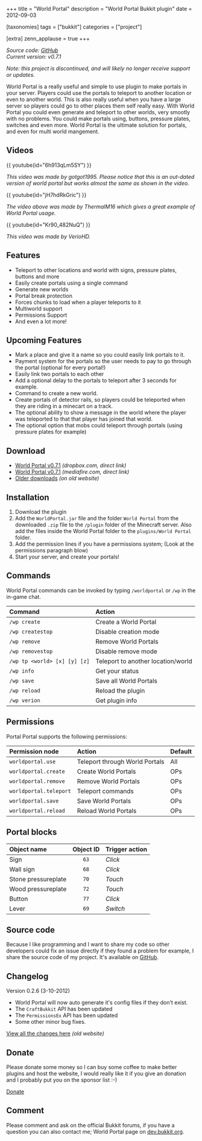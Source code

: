 +++
title = "World Portal"
description = "World Portal Bukkit plugin"
date = 2012-09-03

[taxonomies]
tags = ["bukkit"]
categories = ["project"]

[extra]
zenn_applause = true
+++

_Source code: [GitHub][github]_  
_Current version: v0.7.1_

_Note: this project is discontinued, and will likely no longer receive support
or updates._

World Portal is a really useful and simple to use plugin to make portals in your
server. Players could use the portals to teleport to another location or even to
another world. This is also really useful when you have a large server so
players could go to other places them self really easy. With World Portal you
could even generate and teleport to other worlds, very smootly with no problems.
You could make portals using, buttons, pressure plates, switches and even more.
World Portal is the ultimate solution for portals, and even for multi world
mangement.

## Videos
{{ youtube(id="6h913qLm5SY") }}

_This video was made by gotgot1995. Please notice that this is an out-dated
version of world portal but works almost the same as shown in the video._

{{ youtube(id="jH7hdRkGric") }}

_The video above was made by ThermalM16 which gives a great example of World Portal usage._

{{ youtube(id="Kr90_482NuQ") }}

_This video was made by VerioHD._

## Features
- Teleport to other locations and world with signs, pressure plates, buttons
  and more
- Easily create portals using a single command
- Generate new worlds
- Portal break protection
- Forces chunks to load when a player teleports to it
- Multiworld support
- Permissions Support
- And even a lot more!

## Upcoming Features
- Mark a place and give it a name so you could easily link portals to it.
- Payment system for the portals so the user needs to pay to go through the
  portal (optional for every portal!)
- Easily link two portals to each other
- Add a optional delay to the portals to teleport after 3 seconds for example.
- Command to create a new world.
- Create portals of detector rails, so players could be teleported when they are
  riding in a minecart on a track.
- The optional ability to show a message in the world where the player was
  teleported to that that player has joined that world.
- The optional option that mobs could teleport through portals (using pressure
  plates for example)

## Download
- [World Portal v0.7.1][download-dropbox] _(dropbox.com, direct link)_
- [World Portal v0.7.1][download-mediafire] _(mediafire.com, direct link)_
- [Older downloads][download-older] _(on old website)_

## Installation
1. Download the plugin
2. Add the `WorldPortal.jar` file and the folder `World Portal` from the
   downloaded `.zip` file to the `/plugin` folder of the Minecraft server.
   Also add the files inside the World Portal folder to the
   `plugins/World Portal` folder.
3. Add the permission lines if you have a permissions system;
   (Look at the permissions paragraph blow)
4. Start your server, and create your portals!

## Commands
World Portal commands can be invoked by typing `/worldportal` or `/wp` in the
in-game chat.

| Command                      | Action                                          |
| :--------------------------- | :---------------------------------------------- |
| `/wp create`                 | Create a World Portal                           |
| `/wp createstop`             | Disable creation mode                           |
| `/wp remove`                 | Remove World Portals                            |
| `/wp removestop`             | Disable remove mode                             |
| `/wp tp <world> [x] [y] [z]` | Teleport to another location/world              |
| `/wp info`                   | Get your status                                 |
| `/wp save`                   | Save all World Portals                          |
| `/wp reload`                 | Reload the plugin                               |
| `/wp verion`                 | Get plugin info                                 |

## Permissions
Portal Portal supports the following permissions:

| Permission node        | Action                         | Default |
| :--------------------- | :----------------------------- | :------ |
| `worldportal.use`      | Teleport through World Portals | All     |
| `worldportal.create`   | Create World Portals           | OPs    |
| `worldportal.remove`   | Remove World Portals           | OPs    |
| `worldportal.teleport` | Teleport commands              | OPs    |
| `worldportal.save`     | Save World Portals             | OPs    |
| `worldportal.reload`   | Reload World Portals           | OPs    |

## Portal blocks
| Object name         | Object ID | Trigger action |
| :------------------ | :-------: | :------------- |
| Sign                | `63`      | _Click_        |
| Wall sign           | `68`      | _Click_        |
| Stone pressureplate | `70`      | _Touch_        |
| Wood pressureplate  | `72`      | _Touch_        |
| Button              | `77`      | _Click_        |
| Lever               | `69`      | _Switch_       |

## Source code
Because I like programming and I want to share my code so other developers could
fix an issue directly if they found a problem for example, I share the source
code of my project. It's available on [GitHub][github].

## Changelog
Version 0.2.6 (3-10-2012)
- World Portal will now auto generate it's config files if they don't exist.
- The `CraftBukkit` API has been updated
- The `PermissionsEx` API has been updated
- Some other minor bug fixes.

[View all the changes here][changelog] _(old website)_

## Donate
Please donate some money so I can buy some coffee to make better plugins and
host the website, I would really like it if you give an donation and I probably
put you on the sponsor list :-)

[Donate][donate]

## Comment
Please comment and ask on the official Bukkit forums, if you have a question
you can also contact me; World Portal page on [dev.bukkit.org][dev.bukkit.org].


[github]: https://github.com/timvisee/world-portal
[download-dropbox]: https://old.timvisee.com/download/69
[download-mediafire]: https://old.timvisee.com/download/70
[download-older]: https://old.timvisee.com/projects/bukkit/world-portal/downloads
[changelog]: https://old.timvisee.com/projects/bukkit/world-portal/changelog
[donate]: @/donate.md
[dev.bukkit.org]: https://dev.bukkit.org/server-mods/world-portal/
